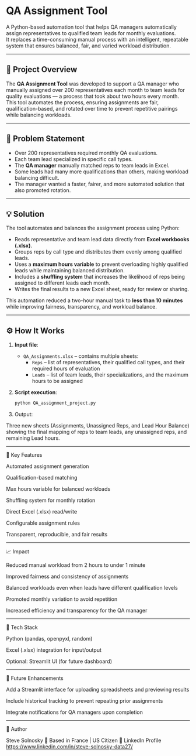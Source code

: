 # QA Assignment Tool

A Python-based automation tool that helps QA managers automatically assign representatives to qualified team leads for monthly evaluations.  
It replaces a time-consuming manual process with an intelligent, repeatable system that ensures balanced, fair, and varied workload distribution.

---

## 🧩 Project Overview

The **QA Assignment Tool** was developed to support a QA manager who manually assigned over 200 representatives each month to team leads for quality evaluations — a process that took about two hours every month.  
This tool automates the process, ensuring assignments are fair, qualification-based, and rotated over time to prevent repetitive pairings while balancing workloads.

---

## 🎯 Problem Statement

- Over 200 representatives required monthly QA evaluations.  
- Each team lead specialized in specific call types.  
- The **QA manager** manually matched reps to team leads in Excel.  
- Some leads had many more qualifications than others, making workload balancing difficult.  
- The manager wanted a faster, fairer, and more automated solution that also promoted rotation.

---

## 💡 Solution

The tool automates and balances the assignment process using Python:
- Reads representative and team lead data directly from **Excel workbooks (.xlsx)**.  
- Groups reps by call type and distributes them evenly among qualified leads.  
- Uses a **maximum hours variable** to prevent overloading highly qualified leads while maintaining balanced distribution.  
- Includes a **shuffling system** that increases the likelihood of reps being assigned to different leads each month.  
- Writes the final results to a new Excel sheet, ready for review or sharing.  

This automation reduced a two-hour manual task to **less than 10 minutes** while improving fairness, transparency, and workload balance.

---

## ⚙️ How It Works

1. **Input file**:  
   - `QA_Assignments.xlsx` – contains multiple sheets:
     - `Reps` – list of representatives, their qualified call types, and their required hours of evaluation 
     - `Leads` – list of team leads, their specializations, and the maximum hours to be assigned 

2. **Script execution**:
   ```bash
   python QA_assignment_project.py

3. Output:

Three new sheets (Assignments, Unassigned Reps, and Lead Hour Balance) showing the final mapping of reps to team leads, any unassigned reps, and remaining Lead hours.





---

🧠 Key Features

Automated assignment generation

Qualification-based matching

Max hours variable for balanced workloads

Shuffling system for monthly rotation

Direct Excel (.xlsx) read/write

Configurable assignment rules

Transparent, reproducible, and fair results



---

📈 Impact

Reduced manual workload from 2 hours to under 1 minute

Improved fairness and consistency of assignments

Balanced workloads even when leads have different qualification levels

Promoted monthly variation to avoid repetition

Increased efficiency and transparency for the QA manager



---

🧰 Tech Stack

Python (pandas, openpyxl, random)

Excel (.xlsx) integration for input/output

Optional: Streamlit UI (for future dashboard)



---

🚀 Future Enhancements

Add a Streamlit interface for uploading spreadsheets and previewing results

Include historical tracking to prevent repeating prior assignments

Integrate notifications for QA managers upon completion



---

👤 Author

Steve Solnosky
📍 Based in France | US Citizen
💼 LinkedIn Profile https://www.linkedin.com/in/steve-solnosky-data27/
